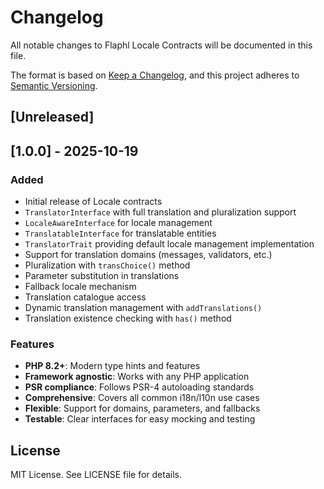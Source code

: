 # Changelog

All notable changes to Flaphl Locale Contracts will be documented in this file.

The format is based on [Keep a Changelog](https://keepachangelog.com/en/1.0.0/),
and this project adheres to [Semantic Versioning](https://semver.org/spec/v2.0.0.html).

## [Unreleased]

## [1.0.0] - 2025-10-19

### Added
- Initial release of Locale contracts
- `TranslatorInterface` with full translation and pluralization support
- `LocaleAwareInterface` for locale management
- `TranslatableInterface` for translatable entities
- `TranslatorTrait` providing default locale management implementation
- Support for translation domains (messages, validators, etc.)
- Pluralization with `transChoice()` method
- Parameter substitution in translations
- Fallback locale mechanism
- Translation catalogue access
- Dynamic translation management with `addTranslations()`
- Translation existence checking with `has()` method

### Features
- **PHP 8.2+**: Modern type hints and features
- **Framework agnostic**: Works with any PHP application
- **PSR compliance**: Follows PSR-4 autoloading standards
- **Comprehensive**: Covers all common i18n/l10n use cases
- **Flexible**: Support for domains, parameters, and fallbacks
- **Testable**: Clear interfaces for easy mocking and testing

## License

MIT License. See LICENSE file for details.
